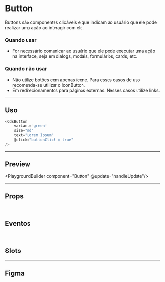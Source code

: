 # Button

Buttons são componentes clicáveis e que indicam ao usuário que ele pode realizar uma ação ao interagir com ele.

### Quando usar

- For necessário comunicar ao usuário que ele pode executar uma ação na interface,
  seja em dialogs, modais, formulários, cards, etc.

### Quando não usar

- Não utilize botões com apenas ícone. Para esses casos de uso recomenda-se utilizar o IconButton.
- Em redirecionamentos para páginas externas. Nesses casos utilize links.

---

## Uso

```js
<CdsButton
	variant="green"
	size="md"
	text="Lorem Ipsum"
	@click="buttonClick = true"
/>
```

---

## Preview

<DemoContainer
	:component="CdsButton"
	:events="cdsButtonEvents"
	:component-props="buttonProps"
	:log
/>

<PlaygroundBuilder component="Button" @update="handleUpdate"/>

---

## Props

<APITable
	name="Button"
	section="props"
/>
<br />

## Eventos

<APITable
	name="Button"
	section="events"
/>
<br />

## Slots

<APITable
	name="Button"
	section="slots"
/>

---

## Figma

<FigmaFrame
	src="https://embed.figma.com/design/J5fTswomlHu7RXk1gwbUq6/Cuida?node-id=2040-370&embed-host=share"
/>

<script setup>
import { ref } from 'vue';
import CdsButton from '@/components/Button.vue';
import APITable from '../../docgen/APITable.vue';
import DemoContainer from '../../docgen/DemoContainer.vue';
import PlaygroundBuilder from '../../docgen/PlaygroundBuilder.vue';
import FigmaFrame from '../../docgen/FigmaFrame.vue';

const buttonProps = ref({});
const log = ref([]);

const cdsButtonEvents = {
	'button-click': (ev) => {
		log.value.push(
			{
				event: 'button-click',
				payload: ev,
				timestamp: new Date().toTimeString().split(' ')[0]
			}
		);
	}
}

function handleUpdate (payload) {
	buttonProps.value = payload;
};
</script>
